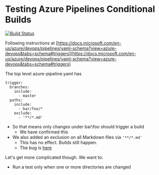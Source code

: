 # Testing Azure Pipelines Conditional Builds 
[![Build Status](https://dev.azure.com/abrig/bedrock_gitops/_apis/build/status/andrebriggs.az-conditional-builds?branchName=master)](https://dev.azure.com/abrig/bedrock_gitops/_build/latest?definitionId=8&branchName=master)

Following instructions at [https://docs.microsoft.com/en-us/azure/devops/pipelines/yaml-schema?view=azure-devops&tabs=schema#triggers](https://docs.microsoft.com/en-us/azure/devops/pipelines/yaml-schema?view=azure-devops&tabs=schema#triggers) 

The top level azure-pipeline.yaml has
```
trigger:
  branches:
    include:
      - master
  paths:
    include:
      - bar/foo/*
    exclude:
      - '**/*.md'
```

- So that means only changes under bar\foo should trigger a build
    - We have confirmed this
- We also added an exclusion on all Markdown files via `'**/*.md'`
    - This has no effect. Builds still happen. 
    - The bug is [here](https://github.com/MicrosoftDocs/vsts-docs/issues/2363)

Let's get more complicated though. We want to:
* Run a test only when one or more directories are changed

